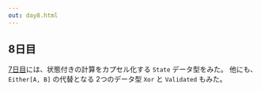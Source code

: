 ```yaml
---
out: day8.html
---
```


  [day7]: day7.html

8日目
-----

[7日目][day7]には、状態付きの計算をカプセル化する `State` データ型をみた。
他にも、`Either[A, B]` の代替となる 2つのデータ型 `Xor` と `Validated` もみた。
